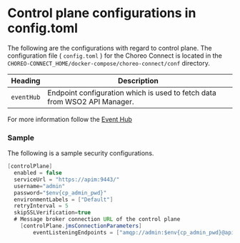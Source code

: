 # Control plane configurations in config.toml

The following are the configurations with regard to control plane. The configuration file ( `config.toml` ) for the Choreo Connect is located in the `CHOREO-CONNECT_HOME/docker-compose/choreo-connect/conf` directory.

|Heading|Description|
|-----------|-----------|
|`eventHub`  | Endpoint configuration which is used to fetch data from WSO2 API Manager.|

For more information follow the [Event Hub]({{base_path}}/deploy-and-publish/deploy-on-gateway/choreo-connect/concepts/event-hub/)

### Sample

The following is a sample security configurations.

``` java
[controlPlane]
  enabled = false
  serviceUrl = "https://apim:9443/"
  username="admin"
  password="$env{cp_admin_pwd}"
  environmentLabels = ["Default"]
  retryInterval = 5
  skipSSLVerification=true
  # Message broker connection URL of the control plane
    [controlPlane.jmsConnectionParameters]
        eventListeningEndpoints = ["amqp://admin:$env{cp_admin_pwd}@apim:5672?retries='10'&connectdelay='30'"]
```
